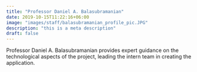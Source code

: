 ```yaml
---
title: "Professor Daniel A. Balasubramanian"
date: 2019-10-15T11:22:16+06:00
image: "images/staff/balasubramanian_profile_pic.JPG"
description: "this is a meta description"
draft: false
---
```


Professor Daniel A. Balasubramanian provides expert guidance on the technological aspects of the project, leading the intern team in creating the application.  

